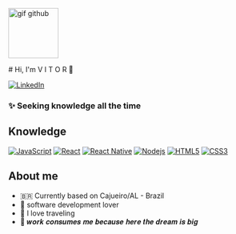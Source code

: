 <p align = "left">
   <img src = "https://github.githubassets.com/images/modules/site/sponsors/pixel-mona-heart.gif" alt = "gif github"border =" 0 "width =" 100 ">
</p>
# Hi, I'm V I T O R 👋

[![LinkedIn](https://img.shields.io/badge/-/in/vitorfirmino-blue?logo=linkedin&style=for-the-badge&labelColor=ffffff&logoColor=black)](https://www.linkedin.com/in/vitorfirmino)

### ✨ Seeking knowledge all the time  

## Knowledge

[![JavaScript](https://img.shields.io/badge/-JavaScript-black?style=flat-square&logo=javascript&link=https://github.com/vitorfirmino/)](https://github.com/vitorfirmino/)
[![React](https://img.shields.io/badge/-React-black?style=flat-square&logo=react&link=https://github.com/vitorfirmino/)](https://github.com/vitorfirmino/)
[![React Native](https://img.shields.io/badge/-ReactNative-black?style=flat-square&logo=react)](https://github.com/vitorfirmino/)
[![Nodejs](https://img.shields.io/badge/-Nodejs-black?style=flat-square&logo=Node.js&link=https://github.com/vitorfirmino/)](https://github.com/vitorfirmino/)
[![HTML5](https://img.shields.io/badge/-HTML5-E34F26?style=flat-square&logo=html5&logoColor=white&link=https://github.com/vitorfirmino/)](https://github.com/vitorfirmino/)
[![CSS3](https://img.shields.io/badge/-CSS3-1572B6?style=flat-square&logo=css3&link=https://github.com/vitorfirmino/)](https://github.com/vitorfirmino/)


## About me

- 🇧🇷 Currently based on Cajueiro/AL - Brazil
- 💖 software development lover
- 🚀 I love traveling
- 💭 𝒘𝒐𝒓𝒌 𝒄𝒐𝒏𝒔𝒖𝒎𝒆𝒔 𝒎𝒆 𝒃𝒆𝒄𝒂𝒖𝒔𝒆 𝒉𝒆𝒓𝒆 𝒕𝒉𝒆 𝒅𝒓𝒆𝒂𝒎 𝒊𝒔 𝒃𝒊𝒈
